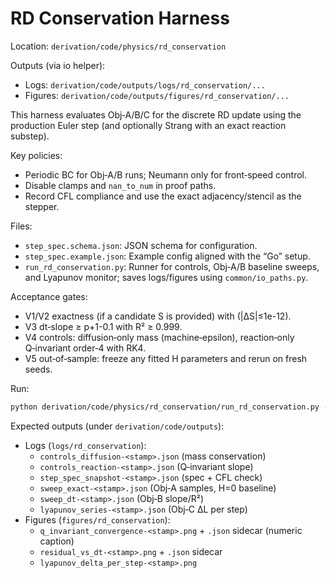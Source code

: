 # RD Conservation Harness

Location: `derivation/code/physics/rd_conservation`

Outputs (via io helper):

- Logs: `derivation/code/outputs/logs/rd_conservation/...`
- Figures: `derivation/code/outputs/figures/rd_conservation/...`

This harness evaluates Obj‑A/B/C for the discrete RD update using the production Euler step (and optionally Strang with an exact reaction substep).

Key policies:

- Periodic BC for Obj‑A/B runs; Neumann only for front‑speed control.
- Disable clamps and `nan_to_num` in proof paths.
- Record CFL compliance and use the exact adjacency/stencil as the stepper.

Files:

- `step_spec.schema.json`: JSON schema for configuration.
- `step_spec.example.json`: Example config aligned with the “Go” setup.
- `run_rd_conservation.py`: Runner for controls, Obj‑A/B baseline sweeps, and Lyapunov monitor; saves logs/figures using `common/io_paths.py`.

Acceptance gates:

- V1/V2 exactness (if a candidate S is provided) with (|ΔS|≤1e-12).
- V3 dt‑slope ≥ p+1-0.1 with R² ≥ 0.999.
- V4 controls: diffusion‑only mass (machine‑epsilon), reaction‑only Q‑invariant order‑4 with RK4.
- V5 out‑of‑sample: freeze any fitted H parameters and rerun on fresh seeds.

Run:

```bash
python derivation/code/physics/rd_conservation/run_rd_conservation.py --spec derivation/code/physics/rd_conservation/step_spec.example.json
```

Expected outputs (under `derivation/code/outputs`):

- Logs (`logs/rd_conservation`):
  - `controls_diffusion-<stamp>.json` (mass conservation)
  - `controls_reaction-<stamp>.json` (Q‑invariant slope)
  - `step_spec_snapshot-<stamp>.json` (spec + CFL check)
  - `sweep_exact-<stamp>.json` (Obj‑A samples, H=0 baseline)
  - `sweep_dt-<stamp>.json` (Obj‑B slope/R²)
  - `lyapunov_series-<stamp>.json` (Obj‑C ΔL per step)
- Figures (`figures/rd_conservation`):
  - `q_invariant_convergence-<stamp>.png` + `.json` sidecar (numeric caption)
  - `residual_vs_dt-<stamp>.png` + `.json` sidecar
  - `lyapunov_delta_per_step-<stamp>.png`
